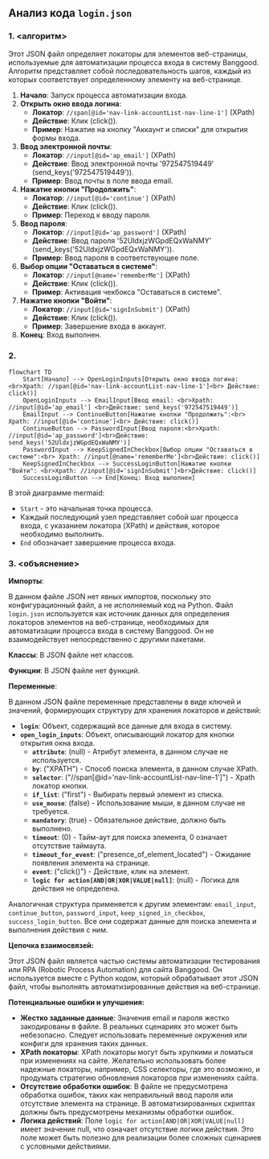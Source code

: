 ## Анализ кода `login.json`

### 1. <алгоритм>

Этот JSON файл определяет локаторы для элементов веб-страницы, используемые для автоматизации процесса входа в систему Banggood. Алгоритм представляет собой последовательность шагов, каждый из которых соответствует определенному элементу на веб-странице.

1. **Начало**: Запуск процесса автоматизации входа.
2. **Открыть окно ввода логина**:
   - **Локатор**: `//span[@id='nav-link-accountList-nav-line-1']` (XPath)
   - **Действие**: Клик (click()).
   - **Пример**: Нажатие на кнопку "Аккаунт и списки" для открытия формы входа.
3. **Ввод электронной почты**:
   - **Локатор**: `//input[@id='ap_email']` (XPath)
   - **Действие**: Ввод электронной почты '972547519449' (send_keys('972547519449')).
   - **Пример**: Ввод почты в поле ввода email.
4. **Нажатие кнопки "Продолжить"**:
   - **Локатор**: `//input[@id='continue']` (XPath)
   - **Действие**: Клик (click()).
   - **Пример**: Переход к вводу пароля.
5. **Ввод пароля**:
   - **Локатор**: `//input[@id='ap_password']` (XPath)
   - **Действие**: Ввод пароля '52UldxjzWGpdEQxWaNMY' (send_keys('52UldxjzWGpdEQxWaNMY')).
   - **Пример**: Ввод пароля в соответствующее поле.
6. **Выбор опции "Оставаться в системе"**:
   - **Локатор**: `//input[@name='rememberMe']` (XPath)
   - **Действие**: Клик (click()).
   - **Пример**: Активация чекбокса "Оставаться в системе".
7. **Нажатие кнопки "Войти"**:
   - **Локатор**: `//input[@id='signInSubmit']` (XPath)
   - **Действие**: Клик (click()).
   - **Пример**: Завершение входа в аккаунт.
8. **Конец**: Вход выполнен.

### 2. <mermaid>

```mermaid
flowchart TD
    Start[Начало] --> OpenLoginInputs[Открыть окно ввода логина: <br>Xpath: //span[@id='nav-link-accountList-nav-line-1']<br> Действие: click()]
    OpenLoginInputs --> EmailInput[Ввод email: <br>Xpath: //input[@id='ap_email'] <br>Действие: send_keys('972547519449')]
    EmailInput --> ContinueButton[Нажатие кнопки "Продолжить":<br> Xpath: //input[@id='continue']<br> Действие: click()]
    ContinueButton --> PasswordInput[Ввод пароля:<br>Xpath: //input[@id='ap_password']<br>Действие: send_keys('52UldxjzWGpdEQxWaNMY')]
    PasswordInput --> KeepSignedInCheckbox[Выбор опции "Оставаться в системе":<br> Xpath: //input[@name='rememberMe']<br>Действие: click()]
    KeepSignedInCheckbox --> SuccessLoginButton[Нажатие кнопки "Войти": <br>Xpath: //input[@id='signInSubmit']<br>Действие: click()]
    SuccessLoginButton --> End[Конец: Вход выполнен]
```

В этой диаграмме mermaid:

- `Start` - это начальная точка процесса.
- Каждый последующий узел представляет собой шаг процесса входа, с указанием локатора (XPath) и действия, которое необходимо выполнить.
- `End` обозначает завершение процесса входа.

### 3. <объяснение>

**Импорты**:

В данном файле JSON нет явных импортов, поскольку это конфигурационный файл, а не исполняемый код на Python. Файл `login.json` используется как источник данных для определения локаторов элементов на веб-странице, необходимых для автоматизации процесса входа в систему Banggood. Он не взаимодействует непосредственно с другими пакетами.

**Классы**:
В JSON файле нет классов.

**Функции**:
В JSON файле нет функций.

**Переменные**:

В данном JSON файле переменные представлены в виде ключей и значений, формирующих структуру для хранения локаторов и действий:

- **`login`**:  Объект, содержащий все данные для входа в систему.
- **`open_login_inputs`**: Объект, описывающий локатор для кнопки открытия окна входа.
    - **`attribute`**: (null) - Атрибут элемента, в данном случае не используется.
    - **`by`**: ("XPATH") - Способ поиска элемента, в данном случае XPath.
    - **`selector`**: ("//span[@id='nav-link-accountList-nav-line-1']") - Xpath локатор кнопки.
    - **`if_list`**: ("first") - Выбирать первый элемент из списка.
    - **`use_mouse`**: (false) - Использование мыши, в данном случае не требуется.
    - **`mandatory`**: (true) - Обязательное действие, должно быть выполнено.
    - **`timeout`**: (0) - Тайм-аут для поиска элемента, 0 означает отсутствие таймаута.
    - **`timeout_for_event`**: ("presence_of_element_located") - Ожидание появления элемента на странице.
    - **`event`**: ("click()") - Действие, клик на элемент.
    - **`logic for action[AND|OR|XOR|VALUE|null]`**: (null) - Логика для действия не определена.

Аналогичная структура применяется к другим элементам: `email_input`, `continue_button`, `password_input`, `keep_signed_in_checkbox`, `success_login_button`. Все они содержат данные для поиска элемента и выполнения действия с ним.

**Цепочка взаимосвязей:**

Этот JSON файл является частью системы автоматизации тестирования или RPA (Robotic Process Automation) для сайта Banggood. Он используется вместе с Python кодом, который обрабатывает этот JSON файл, чтобы выполнять автоматизированные действия на веб-странице.

**Потенциальные ошибки и улучшения:**

- **Жестко заданные данные**: Значения email и пароля жестко закодированы в файле. В реальных сценариях это может быть небезопасно. Следует использовать переменные окружения или конфиги для хранения таких данных.
- **XPath локаторы**: XPath локаторы могут быть хрупкими и ломаться при изменениях на сайте. Желательно использовать более надежные локаторы, например, CSS селекторы, где это возможно, и продумать стратегию обновления локаторов при изменениях сайта.
- **Отсутствие обработки ошибок**: В файле не предусмотрена обработка ошибок, таких как неправильный ввод пароля или отсутствие элемента на странице. В автоматизированных скриптах должны быть предусмотрены механизмы обработки ошибок.
- **Логика действий**: Поле `logic for action[AND|OR|XOR|VALUE|null]` имеет значение null, что означает отсутствие логики действия. Это поле может быть полезно для реализации более сложных сценариев с условными действиями.